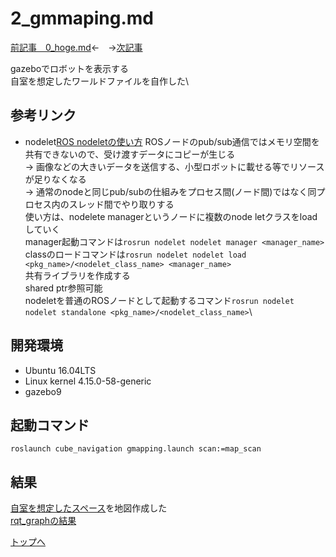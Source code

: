 # 2_gmmaping.md

[前記事　0_hoge.md](0_hoge.md)←　→[次記事](2_gmapping.md)

gazeboでロボットを表示する\
自室を想定したワールドファイルを自作した\

## 参考リンク

* nodelet[ROS nodeletの使い方](http://cryborg.hatenablog.com/entry/2016/09/19/154712)
    ROSノードのpub/sub通信ではメモリ空間を共有できないので、受け渡すデータにコピーが生じる\
    -> 画像などの大きいデータを送信する、小型ロボットに載せる等でリソースが足りなくなる\
    -> 通常のnodeと同じpub/subの仕組みをプロセス間(ノード間)ではなく同プロセス内のスレッド間でやり取りする\
    使い方は、nodelete managerというノードに複数のnode letクラスをloadしていく\
    manager起動コマンドは```rosrun nodelet nodelet manager <manager_name>```\
    classのロードコマンドは```rosrun nodelet nodelet load <pkg_name>/<nodelet_class_name> <manager_name>```\
    共有ライブラリを作成する\
    shared ptr参照可能\
    nodeletを普通のROSノードとして起動するコマンド```rosrun nodelet nodelet standalone <pkg_name>/<nodelet_class_name>```\

## 開発環境

* Ubuntu 16.04LTS
* Linux kernel 4.15.0-58-generic
* gazebo9

## 起動コマンド

```
roslaunch cube_navigation gmapping.launch scan:=map_scan
```

## 結果

[自室を想定したスペース](images/airi_room.pgm)を地図作成した\
[rqt_graphの結果](images/cube_gmapping_rqt_graph.png)


[トップへ](#本日やったこと)

<!--
```
プログラムを書く
```
-->